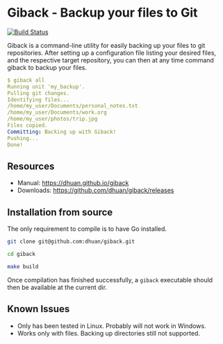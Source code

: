 # Giback - Backup your files to Git

[![Build Status](https://github.com/dhuan/giback/actions/workflows/go.yml/badge.svg)](https://github.com/dhuan/giback/actions/workflows/go.yml)

Giback is a command-line utility for easily backing up your files to git repositories. After setting up a configuration file listing your desired files, and the respective target repository, you can then at any time command giback to backup your files.

```yml
$ giback all
Running unit 'my_backup'.
Pulling git changes.
Identifying files...
/home/my_user/Documents/personal_notes.txt
/home/my_user/Documents/work.org
/home/my_user/photos/trip.jpg
Files copied.
Committing: Backing up with Giback!
Pushing...
Done!
```

## Resources

- Manual: https://dhuan.github.io/giback
- Downloads: https://github.com/dhuan/giback/releases

## Installation from source

The only requirement to compile is to have Go installed.

```sh
git clone git@github.com:dhuan/giback.git

cd giback

make build
```

Once compilation has finished successfully, a `giback` executable should then be available at the current dir.

## Known Issues

- Only has been tested in Linux. Probably will not work in Windows.
- Works only with files. Backing up directories still not supported.

